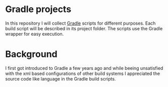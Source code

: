 # Gradle projects
In this repository I will collect [Gradle](https://gradle.org) scripts for different purposes. Each build script will be described in its project folder. The scripts use the Gradle wrapper for easy execution.
# Background
I first got introduced to Gradle a few years ago and while beeing unsatisfied with the xml based configurations of other build systems I appreciated the source code like language in the Gradle build scripts.
